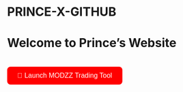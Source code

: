 # PRINCE-X-GITHUB<body>
  <h1>Welcome to Prince’s Website</h1>

  <!-- Your existing content -->

  <a href="modzz.html" style="text-decoration: none;">
    <button style="padding: 12px 24px; background-color: red; color: white; font-size: 16px; border: none; border-radius: 8px; cursor: pointer; margin-top: 20px;">
      🔮 Launch MODZZ Trading Tool
    </button>
  </a>

</body>
